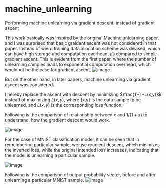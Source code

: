 # machine_unlearning
Performing machine unlearning via gradient descent, instead of gradient ascent

This work basically was inspired by the original Machine unlearning paper, and I was surprised that basic graident ascent was not considered in that paper. Instead of wierd training data allocation scheme was devised, which can have high storage and computation overhead, as compared to simple gradient ascent. This is evident from the first paper, where the number of unlearning samples leads to exponential computation overhead, which wouldnot be the case for gradient ascent.
![image](https://user-images.githubusercontent.com/47445756/233808862-8f8ac98e-6534-4c17-a89b-8a57fd52b368.png)


But on the other hand, in later papers, machine unlearning via gradient ascent was considered. 

I hereby replace the ascent with descent by minimizing $\frac{1}{1+L(x,y)}$ instead of maximizing $L(x,y)$, where {x,y} is the data sample to be unlearned, and $L(x,y)$ is the corresponding loss function.

Following is the comparison of relationship between $x$ and $1/(1+x)$ to understand, how the gradient descent would work.

![image](https://user-images.githubusercontent.com/47445756/233808532-f341ebc2-cd8f-4817-a3c9-cc453e174e2f.png)

For the case of MNIST classification model, it can be seen that in remembering particular sample, we use gradient descent, which minimizes the inverted loss, while the original intended loss increases, indicating that the model is unlearning a particular sample.

![image](https://user-images.githubusercontent.com/47445756/233808595-3c89b08c-9321-4ae6-ad7c-9c8514f1740b.png)

Following is the comparison of output probability vector, before and after unlearning a particular MNIST sample.
![image](https://user-images.githubusercontent.com/47445756/233808789-991994f7-9f88-498e-b8ac-748b2cfef86a.png)



